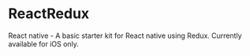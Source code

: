 # ReactRedux
React native - A basic starter kit for React native using Redux. Currently available for iOS only.
